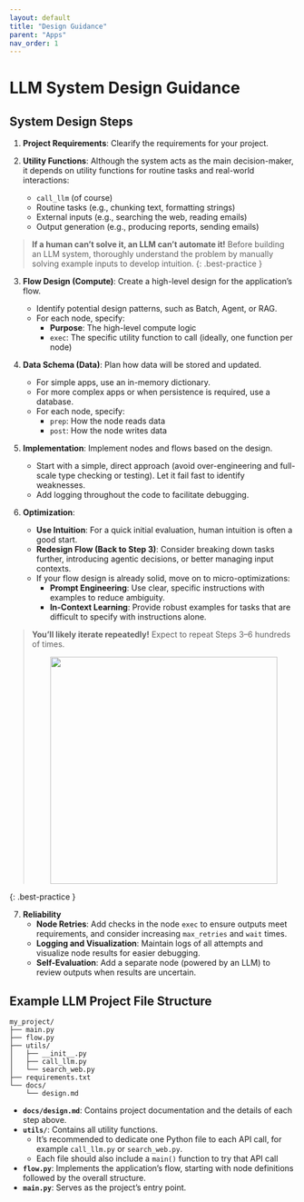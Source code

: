 ```yaml
---
layout: default
title: "Design Guidance"
parent: "Apps"
nav_order: 1
---
```


# LLM System Design Guidance

## System Design Steps

1. **Project Requirements**: Clearify the requirements for your project.

2. **Utility Functions**: Although the system acts as the main decision-maker, it depends on utility functions for routine tasks and real-world interactions:
   - `call_llm` (of course)
   - Routine tasks (e.g., chunking text, formatting strings)  
   - External inputs (e.g., searching the web, reading emails)  
   - Output generation (e.g., producing reports, sending emails)

> **If a human can’t solve it, an LLM can’t automate it!** Before building an LLM system, thoroughly understand the problem by manually solving example inputs to develop intuition.
{: .best-practice }

3. **Flow Design (Compute)**: Create a high-level design for the application’s flow.
   - Identify potential design patterns, such as Batch, Agent, or RAG.
   - For each node, specify:
     - **Purpose**: The high-level compute logic
     - `exec`: The specific utility function to call (ideally, one function per node)

4. **Data Schema (Data)**: Plan how data will be stored and updated.
   - For simple apps, use an in-memory dictionary.
   - For more complex apps or when persistence is required, use a database.
   - For each node, specify:
     - `prep`: How the node reads data
     - `post`: How the node writes data

5. **Implementation**: Implement nodes and flows based on the design.
   - Start with a simple, direct approach (avoid over-engineering and full-scale type checking or testing). Let it fail fast to identify weaknesses.
   - Add logging throughout the code to facilitate debugging.

6. **Optimization**:
   - **Use Intuition**: For a quick initial evaluation, human intuition is often a good start.
   - **Redesign Flow (Back to Step 3)**: Consider breaking down tasks further, introducing agentic decisions, or better managing input contexts.
   - If your flow design is already solid, move on to micro-optimizations:
     - **Prompt Engineering**: Use clear, specific instructions with examples to reduce ambiguity.
     - **In-Context Learning**: Provide robust examples for tasks that are difficult to specify with instructions alone.

> **You’ll likely iterate repeatedly!** Expect to repeat Steps 3–6 hundreds of times.
>
> <div align="center"><img src="https://github.com/the-pocket/PocketFlow/raw/main/assets/success.png?raw=true" width="400"/></div>
{: .best-practice }

7. **Reliability**  
   - **Node Retries**: Add checks in the node `exec` to ensure outputs meet requirements, and consider increasing `max_retries` and `wait` times.
   - **Logging and Visualization**: Maintain logs of all attempts and visualize node results for easier debugging.
   - **Self-Evaluation**: Add a separate node (powered by an LLM) to review outputs when results are uncertain.

## Example LLM Project File Structure

```
my_project/
├── main.py
├── flow.py
├── utils/
│   ├── __init__.py
│   ├── call_llm.py
│   └── search_web.py
├── requirements.txt
└── docs/
    └── design.md
```

- **`docs/design.md`**: Contains project documentation and the details of each step above.
- **`utils/`**: Contains all utility functions.
  - It’s recommended to dedicate one Python file to each API call, for example `call_llm.py` or `search_web.py`.
  - Each file should also include a `main()` function to try that API call
- **`flow.py`**: Implements the application’s flow, starting with node definitions followed by the overall structure.
- **`main.py`**: Serves as the project’s entry point.